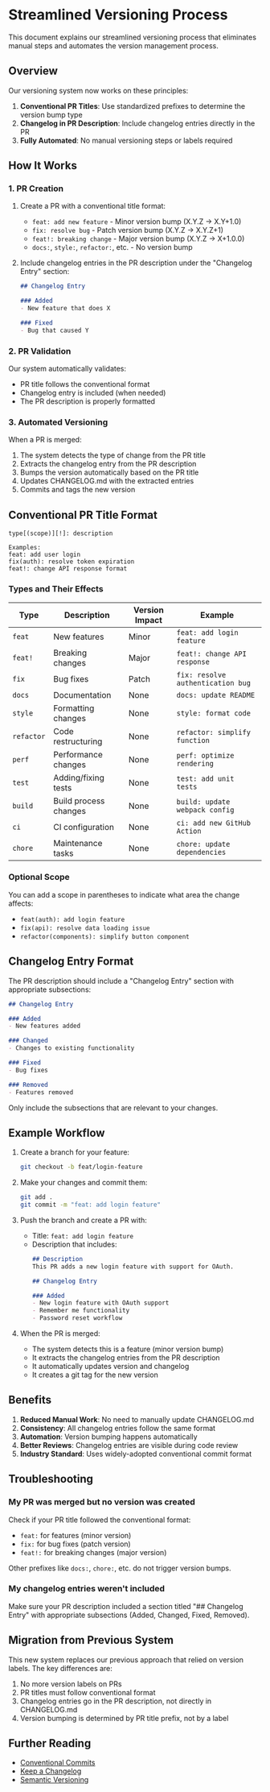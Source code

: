# Streamlined Versioning Process

This document explains our streamlined versioning process that eliminates manual steps and automates the version management process.

## Overview

Our versioning system now works on these principles:
1. **Conventional PR Titles**: Use standardized prefixes to determine the version bump type
2. **Changelog in PR Description**: Include changelog entries directly in the PR
3. **Fully Automated**: No manual versioning steps or labels required

## How It Works

### 1. PR Creation

1. Create a PR with a conventional title format:
   - `feat: add new feature` - Minor version bump (X.Y.Z → X.Y+1.0)
   - `fix: resolve bug` - Patch version bump (X.Y.Z → X.Y.Z+1)
   - `feat!: breaking change` - Major version bump (X.Y.Z → X+1.0.0)
   - `docs:`, `style:`, `refactor:`, etc. - No version bump

2. Include changelog entries in the PR description under the "Changelog Entry" section:
   ```markdown
   ## Changelog Entry

   ### Added
   - New feature that does X

   ### Fixed
   - Bug that caused Y
   ```

### 2. PR Validation

Our system automatically validates:
- PR title follows the conventional format
- Changelog entry is included (when needed)
- The PR description is properly formatted

### 3. Automated Versioning

When a PR is merged:
1. The system detects the type of change from the PR title
2. Extracts the changelog entry from the PR description
3. Bumps the version automatically based on the PR title
4. Updates CHANGELOG.md with the extracted entries
5. Commits and tags the new version

## Conventional PR Title Format

```
type[(scope)][!]: description

Examples:
feat: add user login
fix(auth): resolve token expiration
feat!: change API response format
```

### Types and Their Effects

| Type       | Description          | Version Impact | Example                          |
|------------|----------------------|----------------|----------------------------------|
| `feat`     | New features         | Minor          | `feat: add login feature`        |
| `feat!`    | Breaking changes     | Major          | `feat!: change API response`     |
| `fix`      | Bug fixes            | Patch          | `fix: resolve authentication bug`|
| `docs`     | Documentation        | None           | `docs: update README`            |
| `style`    | Formatting changes   | None           | `style: format code`             |
| `refactor` | Code restructuring   | None           | `refactor: simplify function`    |
| `perf`     | Performance changes  | None           | `perf: optimize rendering`       |
| `test`     | Adding/fixing tests  | None           | `test: add unit tests`           |
| `build`    | Build process changes| None           | `build: update webpack config`   |
| `ci`       | CI configuration     | None           | `ci: add new GitHub Action`      |
| `chore`    | Maintenance tasks    | None           | `chore: update dependencies`     |

### Optional Scope

You can add a scope in parentheses to indicate what area the change affects:
- `feat(auth): add login feature`
- `fix(api): resolve data loading issue`
- `refactor(components): simplify button component`

## Changelog Entry Format

The PR description should include a "Changelog Entry" section with appropriate subsections:

```markdown
## Changelog Entry

### Added
- New features added

### Changed
- Changes to existing functionality

### Fixed
- Bug fixes

### Removed
- Features removed
```

Only include the subsections that are relevant to your changes.

## Example Workflow

1. Create a branch for your feature:
   ```bash
   git checkout -b feat/login-feature
   ```

2. Make your changes and commit them:
   ```bash
   git add .
   git commit -m "feat: add login feature"
   ```

3. Push the branch and create a PR with:
   - Title: `feat: add login feature`
   - Description that includes:
     ```markdown
     ## Description
     This PR adds a new login feature with support for OAuth.

     ## Changelog Entry
     
     ### Added
     - New login feature with OAuth support
     - Remember me functionality
     - Password reset workflow
     ```

4. When the PR is merged:
   - The system detects this is a feature (minor version bump)
   - It extracts the changelog entries from the PR description
   - It automatically updates version and changelog
   - It creates a git tag for the new version

## Benefits

1. **Reduced Manual Work**: No need to manually update CHANGELOG.md
2. **Consistency**: All changelog entries follow the same format
3. **Automation**: Version bumping happens automatically
4. **Better Reviews**: Changelog entries are visible during code review
5. **Industry Standard**: Uses widely-adopted conventional commit format

## Troubleshooting

### My PR was merged but no version was created

Check if your PR title followed the conventional format:
- `feat:` for features (minor version)
- `fix:` for bug fixes (patch version)
- `feat!:` for breaking changes (major version)

Other prefixes like `docs:`, `chore:`, etc. do not trigger version bumps.

### My changelog entries weren't included

Make sure your PR description included a section titled "## Changelog Entry" with appropriate subsections (Added, Changed, Fixed, Removed).

## Migration from Previous System

This new system replaces our previous approach that relied on version labels. The key differences are:

1. No more version labels on PRs
2. PR titles must follow conventional format
3. Changelog entries go in the PR description, not directly in CHANGELOG.md
4. Version bumping is determined by PR title prefix, not by a label

## Further Reading

- [Conventional Commits](https://www.conventionalcommits.org/)
- [Keep a Changelog](https://keepachangelog.com/)
- [Semantic Versioning](https://semver.org/)